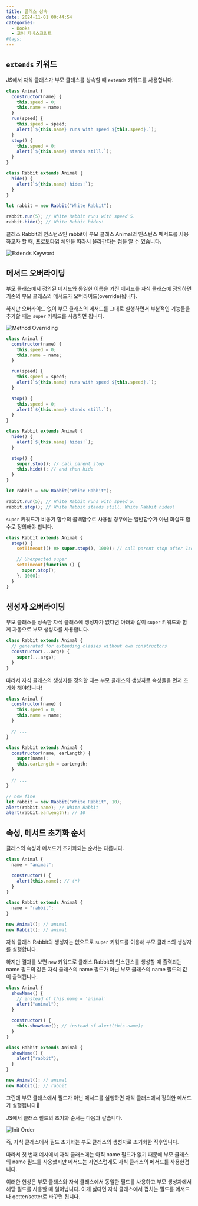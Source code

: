 ```yaml
---
title: 클래스 상속
date: 2024-11-01 00:44:54
categories:
  - Books
  - 코어 자바스크립트
#tags:
---
```

## `extends` 키워드

JS에서 자식 클래스가 부모 클래스를 상속할 때 `extends` 키워드를 사용합니다.

```js
class Animal {
  constructor(name) {
    this.speed = 0;
    this.name = name;
  }
  run(speed) {
    this.speed = speed;
    alert(`${this.name} runs with speed ${this.speed}.`);
  }
  stop() {
    this.speed = 0;
    alert(`${this.name} stands still.`);
  }
}

class Rabbit extends Animal {
  hide() {
    alert(`${this.name} hides!`);
  }
}

let rabbit = new Rabbit("White Rabbit");

rabbit.run(5); // White Rabbit runs with speed 5.
rabbit.hide(); // White Rabbit hides!
```

클래스 Rabbit의 인스턴스인 rabbit이 부모 클래스 Animal의 인스턴스 메서드를 사용하고자 할 때, 프로토타입 체인을 따라서 올라간다는 점을 알 수 있습니다.

![Extends Keyword](/images/extends_keyword.png)

## 메서드 오버라이딩

부모 클래스에서 정의된 메서드와 동일한 이름을 가진 메서드를 자식 클래스에 정의하면 기존의 부모 클래스의 메서드가 오버라이드(override)됩니다.

하지만 오버라이드 없이 부모 클래스의 메서드를 그대로 실행하면서 부분적인 기능들을 추가할 때는 `super` 키워드를 사용하면 됩니다.

![Method Overriding](/images/method_overriding.png)

```js
class Animal {
  constructor(name) {
    this.speed = 0;
    this.name = name;
  }

  run(speed) {
    this.speed = speed;
    alert(`${this.name} runs with speed ${this.speed}.`);
  }

  stop() {
    this.speed = 0;
    alert(`${this.name} stands still.`);
  }
}

class Rabbit extends Animal {
  hide() {
    alert(`${this.name} hides!`);
  }

  stop() {
    super.stop(); // call parent stop
    this.hide(); // and then hide
  }
}

let rabbit = new Rabbit("White Rabbit");

rabbit.run(5); // White Rabbit runs with speed 5.
rabbit.stop(); // White Rabbit stands still. White Rabbit hides!
```

`super` 키워드가 비동기 함수의 콜백함수로 사용될 경우에는 일반함수가 아닌 화살표 함수로 정의해야 합니다.

```js
class Rabbit extends Animal {
  stop() {
    setTimeout(() => super.stop(), 1000); // call parent stop after 1sec

    // Unexpected super
    setTimeout(function () {
      super.stop();
    }, 1000);
  }
}
```

## 생성자 오버라이딩

부모 클래스를 상속한 자식 클래스에 생성자가 없다면 아래와 같이 `super` 키워드와 함께 자동으로 부모 생성자를 사용합니다.

```js
class Rabbit extends Animal {
  // generated for extending classes without own constructors
  constructor(...args) {
    super(...args);
  }
}
```

따라서 자식 클래스의 생성자를 정의할 때는 부모 클래스의 생성자로 속성들을 먼저 초기화 해야합니다!

```js
class Animal {
  constructor(name) {
    this.speed = 0;
    this.name = name;
  }

  // ...
}

class Rabbit extends Animal {
  constructor(name, earLength) {
    super(name);
    this.earLength = earLength;
  }

  // ...
}

// now fine
let rabbit = new Rabbit("White Rabbit", 10);
alert(rabbit.name); // White Rabbit
alert(rabbit.earLength); // 10
```

## 속성, 메서드 초기화 순서

클래스의 속성과 메서드가 초기화되는 순서는 다릅니다.

```js
class Animal {
  name = "animal";

  constructor() {
    alert(this.name); // (*)
  }
}

class Rabbit extends Animal {
  name = "rabbit";
}

new Animal(); // animal
new Rabbit(); // animal
```

자식 클래스 Rabbit의 생성자는 없으므로 `super` 키워드를 이용해 부모 클래스의 생성자를 실행합니다.

하지만 결과를 보면 `new` 키워드로 클래스 Rabbit의 인스턴스를 생성할 때 출력되는 name 필드의 값은 자식 클래스의 name 필드가 아닌 부모 클래스의 name 필드의 값이 출력됩니다.

```js
class Animal {
  showName() {
    // instead of this.name = 'animal'
    alert("animal");
  }

  constructor() {
    this.showName(); // instead of alert(this.name);
  }
}

class Rabbit extends Animal {
  showName() {
    alert("rabbit");
  }
}

new Animal(); // animal
new Rabbit(); // rabbit
```

그런데 부모 클래스에서 필드가 아닌 메서드를 실행하면 자식 클래스에서 정의한 메서드가 실행됩니다🤔

JS에서 클래스 필드의 초기화 순서는 다음과 같습니다.

![Init Order](/images/init_order.png)

즉, 자식 클래스에서 필드 초기화는 부모 클래스의 생성자로 초기화한 직후입니다.

따라서 첫 번째 예시에서 자식 클래스에는 아직 name 필드가 없기 때문에 부모 클래스의 name 필드를 사용했지만 메서드는 자연스럽게도 자식 클래스의 메서드를 사용한겁니다.

이러한 현상은 부모 클래스와 자식 클래스에서 동일한 필드를 사용하고 부모 생성자에서 해당 필드를 사용할 때 일어납니다. 이게 싫다면 자식 클래스에서 겹치는 필드를 메서드나 getter/setter로 바꾸면 됩니다.
